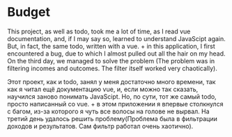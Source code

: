 # Budget

This project, as well as todo, took me a lot of time, as I read vue documentation, and, if I may say so, learned to understand JavaScipt again. But, in fact, the same todo, written with a vue. + in this application, I first encountered a bug, due to which I almost pulled out all the hair on my head. On the third day, we managed to solve the problem (The problem was in filtering incomes and outcomes. The filter itself worked very chaotically).

Этот проект, как и todo, занял у меня достаточно много времени, так как я читал ещё документацию vue, и, если можно так сказать, научился заново понимать JavaScipt. Но, по сути, тот же самый todo, просто написанный со vue. + в этом приложении я впервые столкнулся с багом, из-за которого я чуть все волосы на голове не вырвал. На третий день удалось решить проблему(Проблема была в фильтрации доходов и результатов. Сам фильтр работал очень хаотично).
